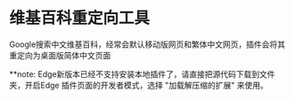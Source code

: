 # 维基百科重定向工具

Google搜索中文维基百科，经常会默认移动版网页和繁体中文网页，插件会将其重定向为桌面版简体中文页面

**note: Edge新版本已经不支持安装本地插件了，请直接把源代码下载到文件夹，开启Edge 插件页面的开发者模式，选择 "加载解压缩的扩展" 来使用。
